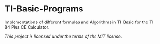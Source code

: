 # TI-Basic-Programs
Implementations of different formulas and Algorithms in TI-Basic for the TI-84 Plus CE Calculator.

*This project is licensed under the terms of the MIT license.*
